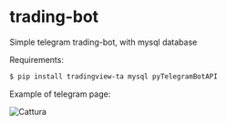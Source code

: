 # trading-bot
Simple telegram trading-bot, with mysql database


Requirements:
```bash
$ pip install tradingview-ta mysql pyTelegramBotAPI
```



Example of telegram page:

![Cattura](https://user-images.githubusercontent.com/56504768/164942863-867f9836-9ffb-401d-9c0a-15f395dfee3e.JPG)

